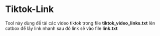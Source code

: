 # Tiktok-Link
Tool này dùng để tải các video tiktok trong file **tiktok_video_links.txt** lên catbox để lấy link nhanh sau đó link sẽ vào file **link.txt**
